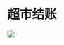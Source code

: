 # 超市结账
<image src="sc-dialog/credit-card" ratio="0.5" ribbon="Day 7" />
<dialog>
# Hi! How are you?
## I'm good, thank you. How's your day going?
# It's ok, 2 more hours until I [get off/v./9] my [shift/n./3]. 
## How would you like to pay today? Cash or card?
# Credit card. Thanks.
## Would you like any bags?
# No, thank you. I brought my own [cloth/n.] bag.
## Can you sign your name on the [pad/n./13]?
# Sure.
## Here is your [receipt/n./4].
# Have a nice day.
## Thank you. Have a nice day, too.
</dialog>
